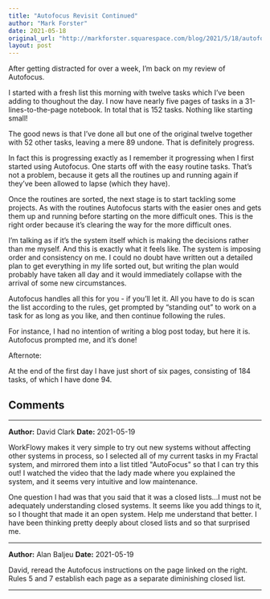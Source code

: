 ```yaml
---
title: "Autofocus Revisit Continued"
author: "Mark Forster"
date: 2021-05-18
original_url: "http://markforster.squarespace.com/blog/2021/5/18/autofocus-revisit-continued.html"
layout: post
---
```


After getting distracted for over a week, I’m back on my review of Autofocus.

I started with a fresh list this morning with twelve tasks which I’ve been adding to thoughout the day. I now have nearly five pages of tasks in a 31-lines-to-the-page notebook. In total that is 152 tasks. Nothing like starting small!

The good news is that I’ve done all but one of the original twelve together with 52 other tasks, leaving a mere 89 undone. That is definitely progress.

In fact this is progressing exactly as I remember it progressing when I first started using Autofocus. One starts off with the easy routine tasks. That’s not a problem, because it gets all the routines up and running again if they’ve been allowed to lapse (which they have).

Once the routines are sorted, the next stage is to start tackling some projects. As with the routines Autofocus starts with the easier ones and gets them up and running before starting on the more difficult ones. This is the right order because it’s clearing the way for the more difficult ones.

I’m talking as if it’s the system itself which is making the decisions rather than me myself. And this is exactly what it feels like. The system is imposing order and consistency on me. I could no doubt have written out a detailed plan to get everything in my life sorted out, but writing the plan would probably have taken all day and it would immediately collapse with the arrival of some new circumstances.

Autofocus handles all this for you - if you’ll let it. All you have to do is scan the list according to the rules, get prompted by “standing out” to work on a task for as long as you like, and then continue following the rules.

For instance, I had no intention of writing a blog post today, but here it is. Autofocus prompted me, and it’s done!

Afternote:

At the end of the first day I have just short of six pages, consisting of 184 tasks, of which I have done 94.


## Comments

---

**Author:** David Clark
**Date:** 2021-05-19

WorkFlowy makes it very simple to try out new systems without affecting other systems in process, so I selected all of my current tasks in my Fractal system, and mirrored them into a list titled "AutoFocus" so that I can try this out! I watched the video that the lady made where you explained the system, and it seems very intuitive and low maintenance.   
  
One question I had was that you said that it was a closed lists...I must not be adequately understanding closed systems. It seems like you add things to it, so I thought that made it an open system. Help me understand that better. I have been thinking pretty deeply about closed lists and so that surprised me.

---

**Author:** Alan Baljeu
**Date:** 2021-05-19

David, reread the Autofocus instructions on the page linked on the right. Rules 5 and 7 establish each page as a separate diminishing closed list.

---
